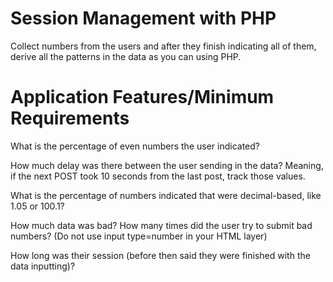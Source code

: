 # Session Management with PHP

Collect numbers from the users and after they finish indicating all of them, derive all the patterns in the data as you can using PHP.

# Application Features/Minimum Requirements

What is the percentage of even numbers the user indicated?
	
How much delay was there between the user sending in the data? Meaning, if the next POST took 10 seconds from the last post, track 	   those values.

What is the percentage of numbers indicated that were decimal-based, like 1.05 or 100.1?
	
How much data was bad? How many times did the user try to submit bad numbers? (Do not use input type=number in your HTML layer)
	
How long was their session (before then said they were finished with the data inputting)?
